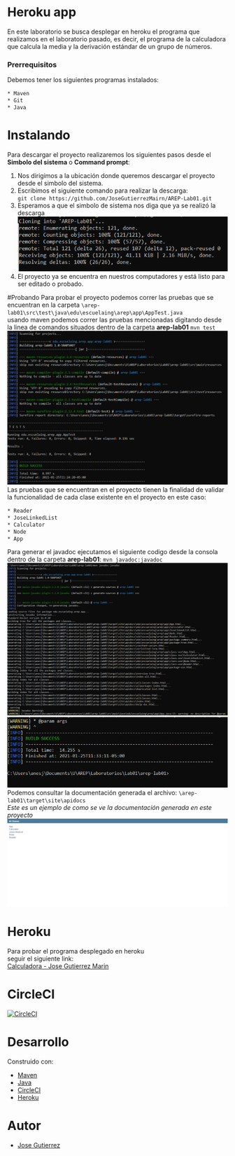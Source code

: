 # Heroku app
En este laboratorio se busca desplegar en heroku el programa que realizamos en el laboratorio pasado, es decir, el programa de la calculadora
que calcula la media y la derivación estándar de un grupo de números.
### Prerrequisitos
Debemos tener los siguientes programas instalados:
~~~
* Maven
* Git
* Java
~~~
# Instalando 
Para descargar el proyecto realizaremos los siguientes pasos desde el **Simbolo del sistema** o **Command prompt**:  
1. Nos dirigimos a la ubicación donde queremos descargar el proyecto desde el simbolo del sistema.  
2. Escribimos el siguiente comando para realizar la descarga:  
`git clone https://github.com/JoseGutierrezMairn/AREP-Lab01.git`
3. Esperamos a que el simbolo de sistema nos diga que ya se realizó la descarga  
![Download completed](https://github.com/JoseGutierrezMairn/AREP-Lab01/blob/master/images/img1.PNG?raw=true)
4. El proyecto ya se encuentra en nuestros computadores y está listo para ser editado o probado.  
  
#Probando
Para probar el proyecto podemos correr las pruebas que se encuentran en la carpeta `\arep-lab01\src\test\java\edu\escuelaing\arep\app\AppTest.java`  
usando maven podemos correr las pruebas mencionadas digitando desde la linea de comandos situados dentro de la carpeta **arep-lab01**
`mvn test`
![Pruebas desde maven](https://github.com/JoseGutierrezMairn/AREP-Lab01/blob/master/images/img2.PNG?raw=true)  
Las pruebas que se encuentran en el proyecto tienen la finalidad de validar la funcionalidad de cada clase existente en el proyecto en este caso:
~~~
* Reader
* JoseLinkedList
* Calculator
* Node
* App
~~~
Para generar el javadoc ejecutamos el siguiente codigo desde la consola dentro de la carpeta **arep-lab01**: `mvn javadoc:javadoc`  
![generando javadoc](https://github.com/JoseGutierrezMairn/AREP-Lab01/blob/master/images/img3.PNG?raw=true)  
![generando javadoc2](https://github.com/JoseGutierrezMairn/AREP-Lab01/blob/master/images/img4.PNG?raw=true)  
Podemos consultar la documentación generada el archivo: `\arep-lab01\target\site\apidocs`  
*Este es un ejemplo de como se ve la documentación generada en este proyecto*
![check javadoc2](https://github.com/JoseGutierrezMairn/AREP-Lab01/blob/master/images/img5.PNG?raw=true) 
# Heroku  
Para probar el programa desplegado en heroku  
seguir el siguiente link:  
[Calculadora - Jose Gutierrez Marin](https://pure-woodland-27738.herokuapp.com/calculadora)
# CircleCI
[![CircleCI](https://circleci.com/gh/circleci/circleci-docs.svg?style=svg)](https://app.circleci.com/pipelines/github/JoseGutierrezMairn/AREP-HEROKU-LAB02)  

# Desarrollo  
Construido con:
* [Maven](https://maven.apache.org/)
* [Java](https://www.java.com/es/)
* [CircleCI](https://circleci.com/)
* [Heroku](https://dashboard.heroku.com/)
# Autor
* [Jose Gutierrez](https://github.com/JoseGutierrezMairn)
